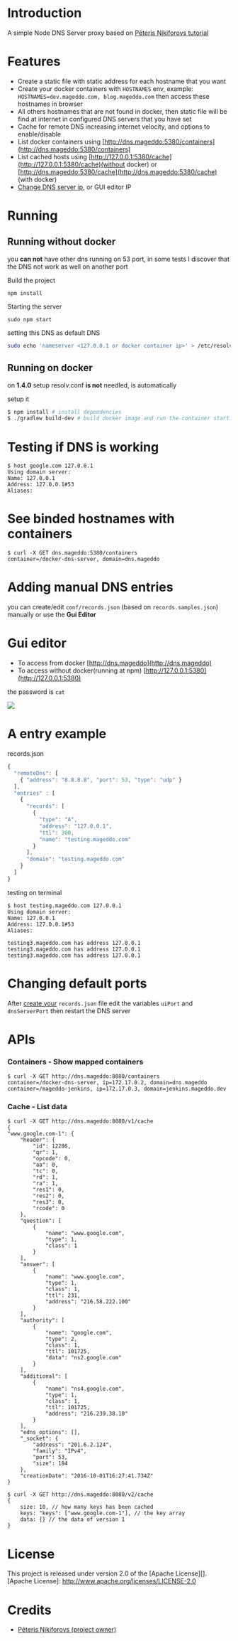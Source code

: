 # Introduction

A simple Node DNS Server proxy based on [Pēteris Ņikiforovs tutorial](https://peteris.rocks/blog/dns-proxy-server-in-node-js-with-ui/)

# Features
* Create a static file with static address for each hostname that you want
* Create your docker containers with `HOSTNAMES` env, example: `HOSTNAMES=dev.mageddo.com, blog.mageddo.com` then access these hostnames in browser
* All others hostnames that are not found in docker, then static file will be find at internet in configured DNS servers that you have set
* Cache for remote DNS increasing internet velocity, and options to enable/disable
* List docker containers using [http://dns.mageddo:5380/containers](http://dns.mageddo:5380/containers)
* List cached hosts using [http://127.0.0.1:5380/cache](http://127.0.0.1:5380/cache)(without docker) or [http://dns.mageddo:5380/cache](http://dns.mageddo:5380/cache) (with docker)
* [Change DNS server ip](#changing-default-ports), or GUI editor IP


# Running

## Running without docker

you **can not** have other dns running on 53 port, in some tests I discover that the DNS not work as well on another port

Build the project 

	npm install

Starting the server 

	sudo npm start

setting this DNS as default DNS

```bash
sudo echo 'nameserver <127.0.0.1 or docker container ip>' > /etc/resolv.conf
```

## Running on docker

on **1.4.0** setup resolv.conf **is not** needled, is automatically

setup it

```bash
$ npm install # install dependencies
$ ./gradlew build-dev # build docker image and run the container starting the app
```

# Testing if DNS is working

	$ host google.com 127.0.0.1
	Using domain server:
	Name: 127.0.0.1
	Address: 127.0.0.1#53
	Aliases:


# See binded hostnames with containers

	$ curl -X GET dns.mageddo:5380/containers
	container=/docker-dns-server, domain=dns.mageddo

# Adding manual DNS entries

you can create/edit `conf/records.json` (based on `records.samples.json`) manually or use the **Gui Editor**

# Gui editor

* To access from docker [http://dns.mageddo](http://dns.mageddo)
* To access without docker(running at npm) [http://127.0.0.1:5380](http://127.0.0.1:5380)


the password is `cat`

![](https://peteris.rocks/blog/dns-proxy-server-in-node-js-with-ui/dns.png)

# A entry example

records.json

```javascript
{
  "remoteDns": [
    { "address": "8.8.8.8", "port": 53, "type": "udp" }
  ],
  "entries" : [
    {
      "records": [
        {
          "type": "A",
          "address": "127.0.0.1",
          "ttl": 300,
          "name": "testing.mageddo.com"
        }
      ],
      "domain": "testing.mageddo.com"
    }
  ]
}
```

testing on terminal 

	$ host testing.mageddo.com 127.0.0.1
	Using domain server:
	Name: 127.0.0.1
	Address: 127.0.0.1#53
	Aliases: 

	testing3.mageddo.com has address 127.0.0.1
	testing3.mageddo.com has address 127.0.0.1
	testing3.mageddo.com has address 127.0.0.1
	
# Changing default ports

After [create your](#adding-manual-dns-entries) `records.json` file edit the variables `uiPort` and `dnsServerPort` then restart the DNS server


# APIs

### Containers - Show mapped containers

	$ curl -X GET http://dns.mageddo:8080/containers
	container=/docker-dns-server, ip=172.17.0.2, domain=dns.mageddo
	container=/mageddo-jenkins, ip=172.17.0.3, domain=jenkins.mageddo.dev


### Cache - List data
	$ curl -X GET http://dns.mageddo:8080/v1/cache
	{
	"www.google.com-1": {
		"header": {
			"id": 12286,
			"qr": 1,
			"opcode": 0,
			"aa": 0,
			"tc": 0,
			"rd": 1,
			"ra": 1,
			"res1": 0,
			"res2": 0,
			"res3": 0,
			"rcode": 0
		},
		"question": [
			{
				"name": "www.google.com",
				"type": 1,
				"class": 1
			}
		],
		"answer": [
			{
				"name": "www.google.com",
				"type": 1,
				"class": 1,
				"ttl": 231,
				"address": "216.58.222.100"
			}
		],
		"authority": [
			{
				"name": "google.com",
				"type": 2,
				"class": 1,
				"ttl": 101725,
				"data": "ns2.google.com"
			}
		],
		"additional": [
			{
				"name": "ns4.google.com",
				"type": 1,
				"class": 1,
				"ttl": 101725,
				"address": "216.239.38.10"
			}
		],
		"edns_options": [],
		"_socket": {
			"address": "201.6.2.124",
			"family": "IPv4",
			"port": 53,
			"size": 184
		},
		"creationDate": "2016-10-01T16:27:41.734Z"
	}

	$ curl -X GET http://dns.mageddo:8080/v2/cache
	{
		size: 10, // how many keys has been cached
		keys: "keys": ["www.google.com-1"], // the key array
		data: {} // the data of version 1
	}



# License

This project is released under version 2.0 of the [Apache License][].
[Apache License]: http://www.apache.org/licenses/LICENSE-2.0

# Credits
* [Pēteris Ņikiforovs (project owner)](https://peteris.rocks/)
